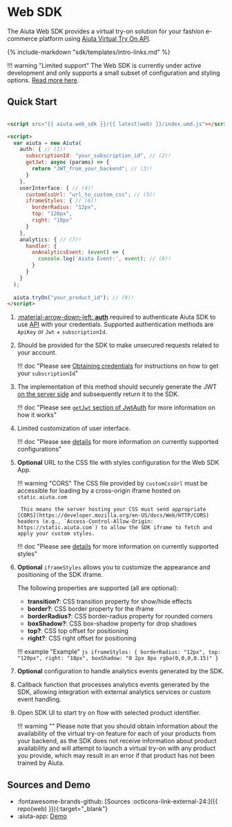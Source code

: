# Web SDK

The Aiuta Web SDK provides a virtual try-on solution for your fashion e-commerce platform using [Aiuta Virtual Try On API](/api/try-on/index.md).

{% include-markdown "sdk/templates/intro-links.md" %}

!!! warning "Limited support"
    The Web SDK is currently under active development and only supports a small subset of configuration and styling options. [Read more here](/sdk/web/configuration/limited-support.md).

## Quick Start

```html

<script src="{{ aiuta.web_sdk }}/{{ latest(web) }}/index.umd.js"></script>

<script>
  var aiuta = new Aiuta(
    auth: { // (1)!
      subscriptionId: "your_subscription_id", // (2)!
      getJwt: async (params) => {
        return "JWT_from_your_backend"; // (3)!
      }
    },
    userInterface: { // (4)!
      customCssUrl: "url_to_custom_css"; // (5)!
      iframeStyles: { // (6)!
        borderRadius: "12px",
        top: "120px",
        right: "18px"
      }
    },
    analytics: { // (7)!
      handler: {
        onAnalyticsEvent: (event) => {
          console.log('Aiuta Event:', event); // (8)!
        }
      }
    }
  );
  
  aiuta.tryOn("your_product_id"); // (9)!
</script>
```

1. [:material-arrow-down-left: __auth__](/sdk/developer/configuration/auth.md) required to authenticate Aiuta SDK to use [API](/api/try-on/index.md) with your credentials. Supported authentication methods are `ApiKey` or `Jwt` + `subscriptionId`.

2. Should be provided for the SDK to make unsecured requests related to your account.

    !!! doc "Please see [Obtaining credentials](/api/getting-started.md#obtaining-credentials) for instructions on how to get your `subscriptionId`"

3. The implementation of this method should securely generate the JWT [on the server side](/api/server-side-auth-component.md) and subsequently return it to the SDK.

    !!! doc "Please see [`getJwt` section of JwtAuth](/sdk/developer/configuration/auth.md/#__tabbed_2_1) for more information on how it works"

4. Limited customization of user interface.

    !!! doc "Please see [details](/sdk/web/configuration/limited-support.md) for more information on currently supported configurations"

5. __Optional__ URL to the CSS file with styles configuration for the Web SDK App.

    !!! warning "CORS"
        The CSS file provided by `customCssUrl` must be accessible for loading by a cross-origin iframe hosted on `static.aiuta.com`

        This means the server hosting your CSS must send appropriate [CORS](https://developer.mozilla.org/en-US/docs/Web/HTTP/CORS) headers (e.g., `Access-Control-Allow-Origin: https://static.aiuta.com`) to allow the SDK iframe to fetch and apply your custom styles.

    !!! doc "Please see [details](/sdk/web/configuration/custom-css.md) for more information on currently supported styles"

6. __Optional__ `iframeStyles` allows you to customize the appearance and positioning of the SDK iframe.  

    The following properties are supported (all are optional):

    - **transition?**: CSS transition property for show/hide effects
    - **border?**: CSS border property for the iframe
    - **borderRadius?**: CSS border-radius property for rounded corners
    - **boxShadow?**: CSS box-shadow property for drop shadows
    - **top?**: CSS top offset for positioning
    - **right?**: CSS right offset for positioning

    !!! example "Example"
        ```js
        iframeStyles: {
          borderRadius: "12px",
          top: "120px",
          right: "18px",
          boxShadow: "0 2px 8px rgba(0,0,0,0.15)"
        }
        ```

7. __Optional__ configuration to handle analytics events generated by the SDK.

8. Callback function that processes analytics events generated by the SDK, allowing integration with external analytics services or custom event handling. 

9. Open SDK UI to start try on flow with selected product identifier.

    !!! warning ""
        Please note that you should obtain information about the availability of the virtual try-on feature for each of your products from your backend, as the SDK does not receive information about product availability and will attempt to launch a virtual try-on with any product you provide, which may result in an error if that product has not been trained by Aiuta.

## Sources and Demo

<div class="grid cards" markdown>

- :fontawesome-brands-github: [Sources :octicons-link-external-24:]({{ repo(web) }}){:target="_blank"}
- :aiuta-app: [Demo](/sdk/web/demo.md)

</div>
